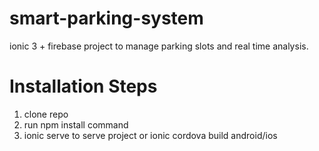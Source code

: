# smart-parking-system
ionic 3 + firebase project to manage parking slots and real time analysis.


# Installation Steps

1. clone repo
2. run npm install command
3. ionic serve to serve project or ionic cordova build android/ios
